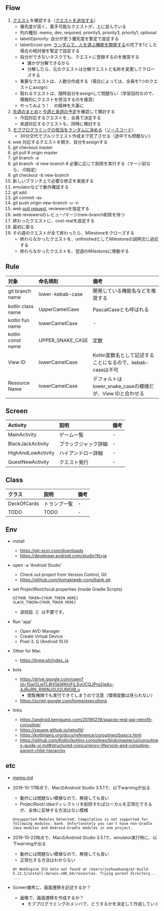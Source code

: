 ## Flow

1. [クエスト](https://github.com/itomakiweb-corp/bank/projects/1)を確認する（[クエストを追加する](https://itomakiweb.com/bank/newQuest)）
    - 優先度が高く、着手可能なクエストが、上に並んでいる
    - 列の種別: memo, dev, required, priority5, priority3, priority1, optional
    - labelのpriority: 自分が思う優先度を暫定で設定する
    - labelのcost-pre: [ランダムで、人を選ぶ機能を開発する](https://github.com/itomakiweb-corp/bank/issues/4)の完了を1とした場合の相対値を暫定で設定する
    - 自分ができないタスクでも、クエストに登録するのを推奨する
        - 誰かが分解できるから
        - 分解したら、元のクエストは分解クエストと名称を変更してクローズする
    - 重要なクエストは、人数分作成する（場合によっては、全員を1つのクエストにassign）
    - 取れるクエストは、随時自分をassignして問題ない（学習目的なので、積極的にクエストを担当するのを推奨）
    - やってみよう！　の精神を大事に
1. [先週のまとめ](https://github.com/itomakiweb-corp/bank/milestones?state=closed)と[今週と来週の予定](https://github.com/itomakiweb-corp/bank/milestones)を確認して検討する
    - 今回対応するクエストを、全員で決定する
    - 来週対応するクエストも、同時に検討する
1. [モブプログラミングの担当をランダムに決める](https://paiza.io/projects/SHMoTiDcBPG9eI86P-WS5A)（[ソースコード](https://github.com/itomakiweb-corp/bank/blob/master/tools/selectRandomUsers.kt)）
    - 30分交代でプルリクエスト作成まで完了させる（途中でも問題ない）
1. web 対応するクエストを開き、自分をassignする
1. git checkout master
1. git pull # origin master
1. git branch -a
1. git branch -d new-branch # 必要に応じて削除を実行する（マージ前なら、-D指定）
1. git checkout -b new-branch
1. 新しいブランチ上で必要な修正を実施する
1. emulatorなどで動作確認する
1. git add .
1. git commit -av
1. git push origin new-branch -u -n
1. web [pull request](https://github.com/itomakiweb-corp/bank/pulls), reviewersを指定する
1. web reviewersのレビュー/マージ/new-branch削除を待つ
1. 終わったクエストに、cost-realを設定する
1. 最初に戻る
1. その週のクエストが全て終わったら、Milestoneをクローズする
    - 終わらなかったクエストを、unfinishedとしてMilestoneの説明文に追記する
    - 終わらなかったクエストを、翌週のMilestoneに移動する

## Rule

|対象|命名規則|備考|
|:---|:---|:---|
|git branch name|lower-kebab-case|開発している機能名などを推奨する|
|kotlin class name|UpperCamelCase|PascalCaseとも呼ばれる|
|kotlin fun name|lowerCamelCase|-|
|kotlin const name|UPPER_SNAKE_CASE|定数|
|View ID|lowerCamelCase|Kotlin変数名として記述することになるので、kebab-caseは不可|
|Resource Name|lowerCamelCase|デフォルトはlower_snake_caseの模様だが、View IDと合わせる|

## Screen

|Activity|説明|備考|
|:---|:---|:---|
|MainActivity|ゲーム一覧|-|
|BlackJackActivity|ブラックジャック詳細|-|
|HighAndLowActivity|ハイアンドロー詳細|-|
|QuestNewActivity|クエスト発行|-|

## Class

|クラス|説明|備考|
|:---|:---|:---|
|DeckOfCards|トランプ一覧|-|
|TODO|TODO|-|

## Env

- install
    - https://git-scm.com/downloads
    - https://developer.android.com/studio?hl=ja
- open -a 'Android Studio'
    - Check out project from Version Control, Git
    - https://github.com/itomakiweb-corp/bank.git
- set ProjectRoot/local.properties (inside Gradle Scripts)

    ```
    GITHUB_TOKEN={YOUR_TOKEN_HERE}
    SLACK_TOKEN={YOUR_TOKEN_HERE}
    ```
    - 波括弧｛｝は不要です。

- Run 'app'
    - Open AVD Manager
    - Create Virtual Device
    - Pixel 3, Q (Android 10.0)
- Other for Mac
    - https://brew.sh/index_ja
- bots
    - https://drive.google.com/open?id=15wOLmTL8HGkWKhiFjLSvUCQJPrq2jeAo-4JRuRN_R96NJSUI2UMGIB_v
        - 閲覧権限でも実行できてしまうので注意（環境変数は見られない）
    - https://script.google.com/home/executions
- links
  - https://android.benigumo.com/20190219/spacex-rest-api-retrofit-coroutine/
  - https://square.github.io/retrofit/
  - https://kotlinlang.org/docs/reference/coroutines/basics.html
  - https://github.com/Kotlin/kotlinx.coroutines/blob/master/ui/coroutines-guide-ui.md#structured-concurrency-lifecycle-and-coroutine-parent-child-hierarchy
  
## etc

- [memo.md](docs/memo.md)
- 2019-10-17時点で、MacのAndroid Studio 3.5.1で、以下warningが出る
    - 動作には問題ない模様なので、無視しても良い
    - ProjectRoot/.ideaディレクトリを削除すればローカルを正常化できるが、全体に反映する方法はない模様

    ```
    Unsupported Modules Detected: Compilation is not supported for following modules: bank. Unfortunately you can't have non-Gradle Java modules and Android-Gradle modules in one project.
    ```

- 2019-10-22時点で、MacのAndroid Studio 3.5.1で、emulator実行時に、以下warningが出る
    - 動作には問題ない模様なので、無視しても良い
    - 正常化する方法はわからない

    ```
    Qt WebEngine ICU data not found at /Users/joshuaduong/qt-build-5.12.1/install-darwin-x86_64/resources. Trying parent directory...
    ...
    ```

- Screen備考に、画面遷移を記述するか？
    - 画像で、画面遷移を作成するか？
        - モブプログラミングのメンバで、どうするかを決定して作成していく
